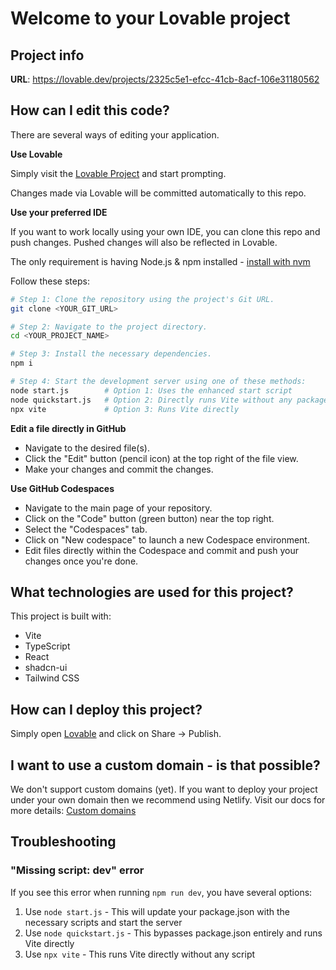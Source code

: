
# Welcome to your Lovable project

## Project info

**URL**: https://lovable.dev/projects/2325c5e1-efcc-41cb-8acf-106e31180562

## How can I edit this code?

There are several ways of editing your application.

**Use Lovable**

Simply visit the [Lovable Project](https://lovable.dev/projects/2325c5e1-efcc-41cb-8acf-106e31180562) and start prompting.

Changes made via Lovable will be committed automatically to this repo.

**Use your preferred IDE**

If you want to work locally using your own IDE, you can clone this repo and push changes. Pushed changes will also be reflected in Lovable.

The only requirement is having Node.js & npm installed - [install with nvm](https://github.com/nvm-sh/nvm#installing-and-updating)

Follow these steps:

```sh
# Step 1: Clone the repository using the project's Git URL.
git clone <YOUR_GIT_URL>

# Step 2: Navigate to the project directory.
cd <YOUR_PROJECT_NAME>

# Step 3: Install the necessary dependencies.
npm i

# Step 4: Start the development server using one of these methods:
node start.js        # Option 1: Uses the enhanced start script
node quickstart.js   # Option 2: Directly runs Vite without any package.json dependency
npx vite             # Option 3: Runs Vite directly
```

**Edit a file directly in GitHub**

- Navigate to the desired file(s).
- Click the "Edit" button (pencil icon) at the top right of the file view.
- Make your changes and commit the changes.

**Use GitHub Codespaces**

- Navigate to the main page of your repository.
- Click on the "Code" button (green button) near the top right.
- Select the "Codespaces" tab.
- Click on "New codespace" to launch a new Codespace environment.
- Edit files directly within the Codespace and commit and push your changes once you're done.

## What technologies are used for this project?

This project is built with:

- Vite
- TypeScript
- React
- shadcn-ui
- Tailwind CSS

## How can I deploy this project?

Simply open [Lovable](https://lovable.dev/projects/2325c5e1-efcc-41cb-8acf-106e31180562) and click on Share -> Publish.

## I want to use a custom domain - is that possible?

We don't support custom domains (yet). If you want to deploy your project under your own domain then we recommend using Netlify. Visit our docs for more details: [Custom domains](https://docs.lovable.dev/tips-tricks/custom-domain/)

## Troubleshooting

### "Missing script: dev" error

If you see this error when running `npm run dev`, you have several options:

1. Use `node start.js` - This will update your package.json with the necessary scripts and start the server
2. Use `node quickstart.js` - This bypasses package.json entirely and runs Vite directly
3. Use `npx vite` - This runs Vite directly without any script

